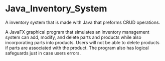 # Java_Inventory_System
A inventory system that is made with Java that preforms CRUD operations. 


A JavaFX graphical program that simulates an inventory management system can add, modify, and delete parts and products while also incorporating parts into products. Users will not be able to delete products if parts are associated with the product.  The program also has logical safeguards just in case users errors. 
